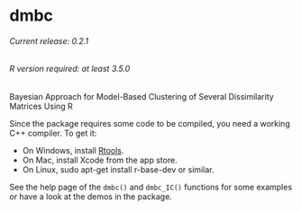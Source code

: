 # dmbc
###### Current release: 0.2.1
###### R version required: at least 3.5.0
Bayesian Approach for Model-Based Clustering of Several Dissimilarity Matrices Using R

Since the package requires some code to be compiled, you need a working C++ compiler. To get it:

- On Windows, install [Rtools](https://cran.r-project.org/bin/windows/Rtools/).
- On Mac, install Xcode from the app store.
- On Linux, sudo apt-get install r-base-dev or similar.

See the help page of the `dmbc()` and `dmbc_IC()` functions for some examples or have a look at the demos in the package.
